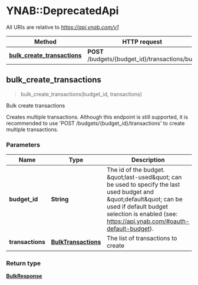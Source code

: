 # YNAB::DeprecatedApi

All URIs are relative to *https://api.ynab.com/v1*

| Method | HTTP request | Description |
| ------ | ------------ | ----------- |
| [**bulk_create_transactions**](DeprecatedApi.md#bulk_create_transactions) | **POST** /budgets/{budget_id}/transactions/bulk | Bulk create transactions |


## bulk_create_transactions

> <BulkResponse> bulk_create_transactions(budget_id, transactions)

Bulk create transactions

Creates multiple transactions.  Although this endpoint is still supported, it is recommended to use 'POST /budgets/{budget_id}/transactions' to create multiple transactions.

### Parameters

| Name | Type | Description | Notes |
| ---- | ---- | ----------- | ----- |
| **budget_id** | **String** | The id of the budget. \&quot;last-used\&quot; can be used to specify the last used budget and \&quot;default\&quot; can be used if default budget selection is enabled (see: https://api.ynab.com/#oauth-default-budget). |  |
| **transactions** | [**BulkTransactions**](BulkTransactions.md) | The list of transactions to create |  |

### Return type

[**BulkResponse**](BulkResponse.md)

